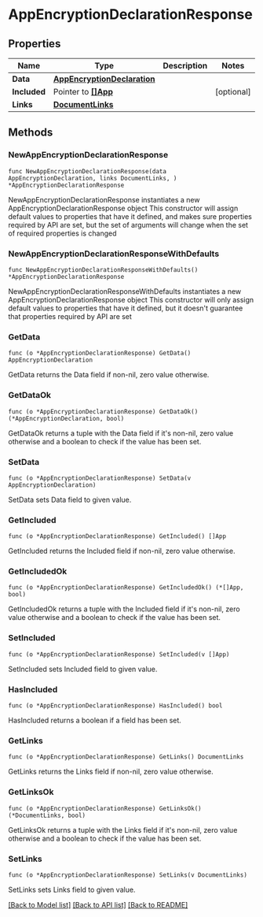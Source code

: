 # AppEncryptionDeclarationResponse

## Properties

Name | Type | Description | Notes
------------ | ------------- | ------------- | -------------
**Data** | [**AppEncryptionDeclaration**](AppEncryptionDeclaration.md) |  | 
**Included** | Pointer to [**[]App**](App.md) |  | [optional] 
**Links** | [**DocumentLinks**](DocumentLinks.md) |  | 

## Methods

### NewAppEncryptionDeclarationResponse

`func NewAppEncryptionDeclarationResponse(data AppEncryptionDeclaration, links DocumentLinks, ) *AppEncryptionDeclarationResponse`

NewAppEncryptionDeclarationResponse instantiates a new AppEncryptionDeclarationResponse object
This constructor will assign default values to properties that have it defined,
and makes sure properties required by API are set, but the set of arguments
will change when the set of required properties is changed

### NewAppEncryptionDeclarationResponseWithDefaults

`func NewAppEncryptionDeclarationResponseWithDefaults() *AppEncryptionDeclarationResponse`

NewAppEncryptionDeclarationResponseWithDefaults instantiates a new AppEncryptionDeclarationResponse object
This constructor will only assign default values to properties that have it defined,
but it doesn't guarantee that properties required by API are set

### GetData

`func (o *AppEncryptionDeclarationResponse) GetData() AppEncryptionDeclaration`

GetData returns the Data field if non-nil, zero value otherwise.

### GetDataOk

`func (o *AppEncryptionDeclarationResponse) GetDataOk() (*AppEncryptionDeclaration, bool)`

GetDataOk returns a tuple with the Data field if it's non-nil, zero value otherwise
and a boolean to check if the value has been set.

### SetData

`func (o *AppEncryptionDeclarationResponse) SetData(v AppEncryptionDeclaration)`

SetData sets Data field to given value.


### GetIncluded

`func (o *AppEncryptionDeclarationResponse) GetIncluded() []App`

GetIncluded returns the Included field if non-nil, zero value otherwise.

### GetIncludedOk

`func (o *AppEncryptionDeclarationResponse) GetIncludedOk() (*[]App, bool)`

GetIncludedOk returns a tuple with the Included field if it's non-nil, zero value otherwise
and a boolean to check if the value has been set.

### SetIncluded

`func (o *AppEncryptionDeclarationResponse) SetIncluded(v []App)`

SetIncluded sets Included field to given value.

### HasIncluded

`func (o *AppEncryptionDeclarationResponse) HasIncluded() bool`

HasIncluded returns a boolean if a field has been set.

### GetLinks

`func (o *AppEncryptionDeclarationResponse) GetLinks() DocumentLinks`

GetLinks returns the Links field if non-nil, zero value otherwise.

### GetLinksOk

`func (o *AppEncryptionDeclarationResponse) GetLinksOk() (*DocumentLinks, bool)`

GetLinksOk returns a tuple with the Links field if it's non-nil, zero value otherwise
and a boolean to check if the value has been set.

### SetLinks

`func (o *AppEncryptionDeclarationResponse) SetLinks(v DocumentLinks)`

SetLinks sets Links field to given value.



[[Back to Model list]](../README.md#documentation-for-models) [[Back to API list]](../README.md#documentation-for-api-endpoints) [[Back to README]](../README.md)


